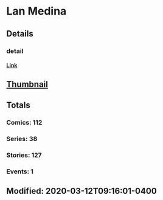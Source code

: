 # Lan  Medina 
## Details
### detail
#### [Link](http://marvel.com/comics/creators/437/lan_medina?utm_campaign=apiRef&utm_source=225578a89fc76f3d20fbffda5d17a88d)
## [Thumbnail](http://i.annihil.us/u/prod/marvel/i/mg/3/60/4bc392662c076.jpg)
## Totals
### Comics: 112
### Series: 38
### Stories: 127
### Events: 1
## Modified: 2020-03-12T09:16:01-0400
